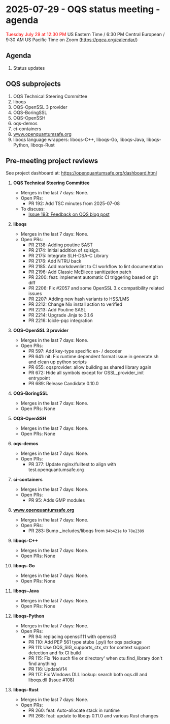 # 2025-07-29 - OQS status meeting - agenda

<span style="color: red;"> Tuesday July 29 at 12:30 PM </span> US Eastern Time / 6:30 PM Central European / 9:30 AM US Pacific Time on Zoom (https://pqca.org/calendar/)

## Agenda

1. Status updates

## OQS subprojects

1. OQS Technical Steering Committee
2. liboqs
3. OQS-OpenSSL 3 provider
4. OQS-BoringSSL
5. OQS-OpenSSH
6. oqs-demos
7. ci-containers
8. www.openquantumsafe.org
9. liboqs language wrappers: liboqs-C++, liboqs-Go, liboqs-Java, liboqs-Python, liboqs-Rust

## Pre-meeting project reviews

See project dashboard at: https://openquantumsafe.org/dashboard.html

1. **OQS Technical Steering Committee**


	- Merges in the last 7 days: None.
	- Open PRs:
		 - PR 192: Add TSC minutes from 2025-07-08
	- To discuss:
		- [Issue 193: Feedback on OQS blog post](https://github.com/open-quantum-safe/tsc/issues/193)


2. **liboqs**


	- Merges in the last 7 days: None.
	- Open PRs:
		 - PR 2138: Adding poutine SAST
		 - PR 2174: Initial addition of sqisign.
		 - PR 2175: Integrate SLH-DSA-C Library
		 - PR 2176: Add NTRU back
		 - PR 2185: Add markdownlint to CI workflow to lint documentation
		 - PR 2196: Add Classic McEliece sanitization patch
		 - PR 2200: feat: implement automatic CI triggering based on git diff
		 - PR 2206: Fix #2057 and some OpenSSL 3.x compatibility related issues
		 - PR 2207: Adding new hash variants to HSS/LMS
		 - PR 2212: Change Nix install action to verified
		 - PR 2213: Add Poutine SASL
		 - PR 2214: Upgrade Jinja to 3.1.6
		 - PR 2216: Icicle-pqc integration


3. **OQS-OpenSSL 3 provider**


	- Merges in the last 7 days: None.
	- Open PRs:
		 - PR 597: Add key-type specific en- / decoder
		 - PR 641: nit: Fix runtime dependent format issue in generate.sh and clean up python scripts
		 - PR 655: oqsprovider: allow building as shared library again
		 - PR 672: Hide all symbols except for OSSL\_provider\_init entrypoint
		 - PR 689: Release Candidate 0.10.0


4. **OQS-BoringSSL**


	- Merges in the last 7 days: None.
	- Open PRs: None


5. **OQS-OpenSSH**


	- Merges in the last 7 days: None.
	- Open PRs: None


6. **oqs-demos**


	- Merges in the last 7 days: None.
	- Open PRs:
		 - PR 377: Update nginx/fulltest to align with test.openquantumsafe.org


7. **ci-containers**


	- Merges in the last 7 days: None.
	- Open PRs:
		 - PR 95: Adds GMP modules


8. **www.openquantumsafe.org**


	- Merges in the last 7 days: None.
	- Open PRs:
		 - PR 283: Bump \_includes/liboqs from `94b421e` to `78e2389`


9. **liboqs-C++**


	- Merges in the last 7 days: None.
	- Open PRs: None


10. **liboqs-Go**


	- Merges in the last 7 days: None.
	- Open PRs: None


11. **liboqs-Java**


	- Merges in the last 7 days: None.
	- Open PRs: None


12. **liboqs-Python**


	- Merges in the last 7 days: None.
	- Open PRs:
		 - PR 94: replacing openssl111 with openssl3
		 - PR 110: Add PEP 561 type stubs (.pyi) for oqs package
		 - PR 111: Use OQS\_SIG\_supports\_ctx\_str for context support detection and fix CI build
		 - PR 115: Fix 'No such file or directory' when ctu.find\_library don't find anything
		 - PR 116: UpdateV14
		 - PR 117: Fix Windows DLL lookup: search both oqs.dll and liboqs.dll (Issue #108)


13. **liboqs-Rust**


	- Merges in the last 7 days: None.
	- Open PRs:
		 - PR 260: feat: Auto-allocate stack in runtime
		 - PR 268: feat: update to liboqs 0.11.0 and various Rust changes
